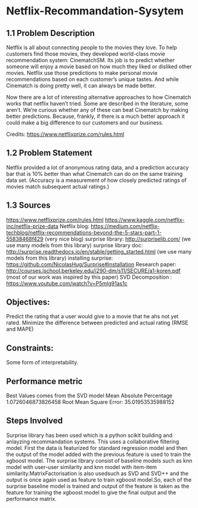 # Netflix-Recommandation-Sysytem

## 1.1 Problem Description
Netflix is all about connecting people to the movies they love. To help customers find those movies, they developed world-class movie recommendation system: CinematchSM. Its job is to predict whether someone will enjoy a movie based on how much they liked or disliked other movies. Netflix use those predictions to make personal movie recommendations based on each customer’s unique tastes. And while Cinematch is doing pretty well, it can always be made better.

Now there are a lot of interesting alternative approaches to how Cinematch works that netflix haven’t tried. Some are described in the literature, some aren’t. We’re curious whether any of these can beat Cinematch by making better predictions. Because, frankly, if there is a much better approach it could make a big difference to our customers and our business.

Credits: https://www.netflixprize.com/rules.html

## 1.2 Problem Statement
Netflix provided a lot of anonymous rating data, and a prediction accuracy bar that is 10% better than what Cinematch can do on the same training data set. (Accuracy is a measurement of how closely predicted ratings of movies match subsequent actual ratings.)

## 1.3 Sources
https://www.netflixprize.com/rules.html
https://www.kaggle.com/netflix-inc/netflix-prize-data
Netflix blog: https://medium.com/netflix-techblog/netflix-recommendations-beyond-the-5-stars-part-1-55838468f429 (very nice blog)
surprise library: http://surpriselib.com/ (we use many models from this library)
surprise library doc: http://surprise.readthedocs.io/en/stable/getting_started.html (we use many models from this library)
installing surprise: https://github.com/NicolasHug/Surprise#installation
Research paper: http://courses.ischool.berkeley.edu/i290-dm/s11/SECURE/a1-koren.pdf (most of our work was inspired by this paper)
SVD Decomposition : https://www.youtube.com/watch?v=P5mlg91as1c

## Objectives:

Predict the rating that a user would give to a movie that he ahs not yet rated.
Minimize the difference between predicted and actual rating (RMSE and MAPE)
## Constraints:

Some form of interpretability.

## Performance metric
Best Values comes from the SVD model
Mean Absolute Percentage 1.0726046873826458
Root Mean Square Error: 35.01953535988152


## Steps Involved
Surprise library has been used which is a python scikit building and anlayzing recommandation systems. This uses a collaborative filtering model. First the data is featurized for standard regression model and then the output of the model added with the previous feature is used to train the xgboost model. The surprise library consist of baseline models such as knn model with user-user similarity and knn model with item-item similarity.MatrixFactorisation is also usedsuch as SVD and SVD++ and the output is once again used as feature to train xgboost model.So, each of the surprise baseline model is trained and output of the feature is taken as the feature for training the xgboost model to give the final output and the performance matrix.


